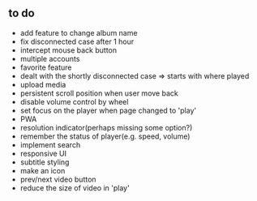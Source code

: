 ## to do
- add feature to change album name
- fix disconnected case after 1 hour
- intercept mouse back button
- multiple accounts
- favorite feature
- dealt with the shortly disconnected case => starts with where played
- upload media
- persistent scroll position when user move back
- disable volume control by wheel
- set focus on the player when page changed to 'play'
- PWA
- resolution indicator(perhaps missing some option?)
- remember the status of player(e.g. speed, volume)
- implement search
- responsive UI
- subtitle styling
- make an icon
- prev/next video button
- reduce the size of video in 'play'